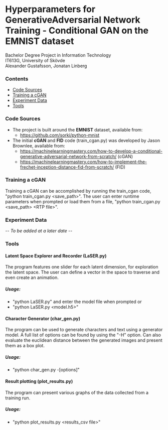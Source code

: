 # Hyperparameters for GenerativeAdversarial Network Training - Conditional GAN on the EMNIST dataset
Bachelor Degree Project in Information Technology  
IT613G, University of Skövde  
Alexander Gustafsson, Jonatan Linberg

### Contents
 * [Code Sources](#Code-Sources)
 * [Training a cGAN](#Training-a-cGAN)
 * [Experiment Data](#Experiment-Data)
 * [Tools](#Tools)

### Code Sources
 * The project is built around the **EMNIST** dataset, available from:
   * https://github.com/sorki/python-mnist
 * The initial **cGAN** and **FID** code (train_cgan.py) was developed by Jason Brownlee, available from: 
   * https://machinelearningmastery.com/how-to-develop-a-conditional-generative-adversarial-network-from-scratch/ (cGAN)
   * https://machinelearningmastery.com/how-to-implement-the-frechet-inception-distance-fid-from-scratch/ (FID)

### Training a cGAN
Training a cGAN can be accomplished by running the train_cgan code, "python train_cgan.py <save_path\>". The user can enter runtime parameters when prompted or load them from a file, "python train_cgan.py <save_path\> <RTP file\>".

### Experiment Data
-- _To be added at a later date_ --

### Tools
#### Latent Space Explorer and Recorder (LaSER.py)
The program features one slider for each latent dimension, for exploration the latent space. The user can define a vector in the space to traverse and even create an animation. 

##### Usage:
 * "python LaSER.py" and enter the model file when prompted or
 * "python LaSER.py <model.h5\>"


#### Character Generator (char_gen.py)
The program can be used to generate characters and text using a generator model. A full list of options can be found by using the "-H" option. Can also evaluate the euclidean distance between the generated images and present them as a box plot.

##### Usage:
* "python char_gen.py -[options]"


#### Result plotting (plot_results.py)
The program can present various graphs of the data collected from a training run. 

##### Usage:
* "python plot_results.py <results_csv file\>"

